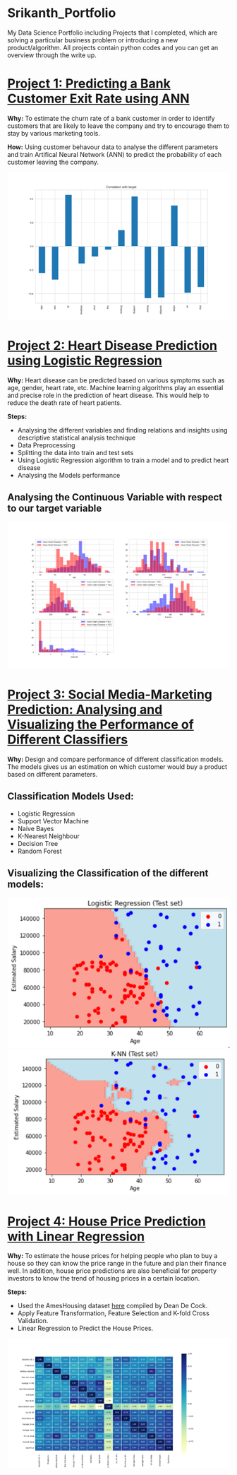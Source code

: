 # Srikanth_Portfolio

My Data Science Portfolio including Projects that I completed, which are solving a particular business problem or introducing a new product/algorithm. All projects contain python codes and you can get an overview through the write up. 
# [Project 1: Predicting a Bank Customer Exit Rate using ANN](https://github.com/srikanthv0610/Artificial-Neural-Network_Predicting-BankCustomer-ExitRate)

**Why:** To estimate the churn rate of a bank customer in order to identify customers that are likely to leave the company and try to encourage them to stay by various marketing tools.

**How:** Using customer behavour data to analyse the different parameters and train Artifical Neural Network (ANN) to predict the probability of each customer leaving the company.

![Correlation_analysis](/Images/Figure_6.png)

# [Project 2: Heart Disease Prediction using Logistic Regression](https://github.com/srikanthv0610/Logistic_Regression-Heart_Disease_Prediction) 

**Why:**  Heart disease can be predicted based on various symptoms such as age, gender, heart rate, etc. Machine learning algorithms play an essential and precise role in the prediction of heart disease. This would help to reduce the death rate of heart patients. 

**Steps:**
* Analysing the different variables and finding relations and insights using descriptive statistical analysis technique
* Data Preprocessing
* Splitting the data into train and test sets
* Using Logistic Regression algorithm to train a model and to predict heart disease
* Analysing the Models performance

## Analysing the Continuous Variable with respect to our target variable
![Continuous_variable](/Images/Figure_3.png)

# [Project 3: Social Media-Marketing Prediction: Analysing and Visualizing the Performance of Different Classifiers](https://github.com/srikanthv0610/ClassificationModel_Compairing-ModelPerformance-of-Different-Classifiers)

**Why:** Design and compare performance of different classification models. The models gives us an estimation on which customer would buy a product based on different parameters. 

## Classification Models Used:

* Logistic Regression
* Support Vector Machine
* Naive Bayes
* K-Nearest Neighbour
* Decision Tree
* Random Forest

## Visualizing the Classification of the different models:
![LR](/Images/LR_Test_set_classification.png)
![KNN](/Images/KNN_Test_set_classification.PNG)


# [Project 4: House Price Prediction with Linear Regression](https://github.com/srikanthv0610/House_Price_Prediction)

**Why:** To estimate the house prices for helping people who plan to buy a house so they can know the price range in the future and plan their finance well. In addition, house price predictions are also beneficial for property investors to know the trend of housing prices in a certain location.

**Steps:**

* Used the AmesHousing dataset [here](https://github.com/srikanthv0610/House_Price_Prediction/edit/main/Dataset) compiled by Dean De Cock.
* Apply Feature Transformation, Feature Selection and K-fold Cross Validation.
* Linear Regression to Predict the House Prices.

![Correlation_analysis](/Images/Heatmap_Collinearity2.png)
